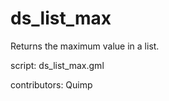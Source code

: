 ds_list_max
===========

Returns the maximum value in a list.

script: ds_list_max.gml

contributors: Quimp
